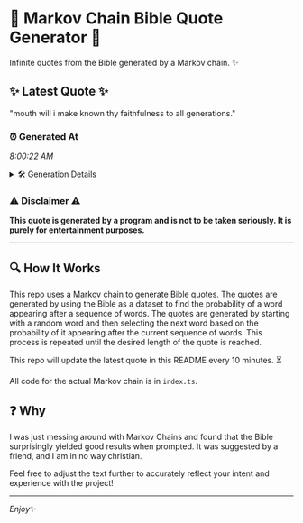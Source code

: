 # 📖 Markov Chain Bible Quote Generator 📖

Infinite quotes from the Bible generated by a Markov chain. ✨

## ✨ Latest Quote ✨
"mouth will i make known thy faithfulness to all generations."

### ⏰ Generated At
*8:00:22 AM*

<details>
    <summary>🛠️ Generation Details</summary>
    <p>
        <strong>🌱 Seed:</strong> mouth<br>
        <strong>🔄 Iterations:</strong> 9<br>
        <strong>📜 Context History:</strong><br>[ mouth ]: will<br>[ mouth, will ]: i<br>[ mouth, will, i ]: make<br>[ mouth, will, i, make ]: known<br>[ mouth, will, i, make, known ]: thy<br>[ mouth, will, i, make, known, thy ]: faithfulness<br>[ will, i, make, known, thy, faithfulness ]: to<br>[ i, make, known, thy, faithfulness, to ]: all<br>[ make, known, thy, faithfulness, to, all ]: generations.<br>
    </p>
</details>

### ⚠️ Disclaimer ⚠️
**This quote is generated by a program and is not to be taken seriously. It is purely for entertainment purposes.**

---

## 🔍 How It Works

This repo uses a Markov chain to generate Bible quotes. The quotes are generated by using the Bible as a dataset to find the probability of a word appearing after a sequence of words. The quotes are generated by starting with a random word and then selecting the next word based on the probability of it appearing after the current sequence of words. This process is repeated until the desired length of the quote is reached.

This repo will update the latest quote in this README every 10 minutes. ⏳

All code for the actual Markov chain is in `index.ts`.

## ❓ Why

I was just messing around with Markov Chains and found that the Bible surprisingly yielded good results when prompted. 
It was suggested by a friend, and I am in no way christian.

Feel free to adjust the text further to accurately reflect your intent and experience with the project!

---

*Enjoy*✨
